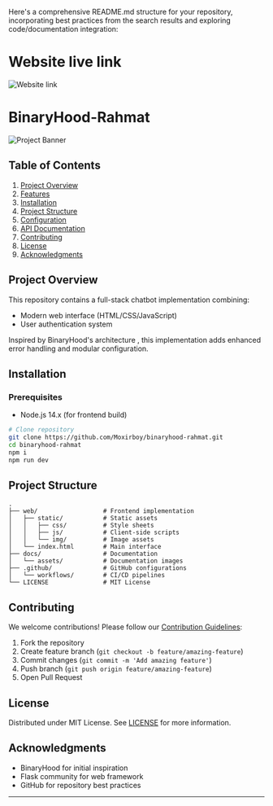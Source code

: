 Here's a comprehensive README.md structure for your repository, incorporating best practices from the search results and exploring code/documentation integration:


# Website live link 

![Website link](https://binaryhood-rahmat.vercel.app/)


# BinaryHood-Rahmat 

![Project Banner](docs/assets/banner.png) <!-- Add relevant image path -->


## Table of Contents
1. [Project Overview](#project-overview)
2. [Features](#features)
3. [Installation](#installation)
4. [Project Structure](#project-structure)
5. [Configuration](#configuration)
6. [API Documentation](#api-documentation)
7. [Contributing](#contributing)
8. [License](#license)
9. [Acknowledgments](#acknowledgments)

## Project Overview
This repository contains a full-stack chatbot implementation combining:
- Modern web interface (HTML/CSS/JavaScript)
- User authentication system

Inspired by BinaryHood's architecture , this implementation adds enhanced error handling and modular configuration.

## Installation
### Prerequisites
- Node.js 14.x (for frontend build)

```bash
# Clone repository
git clone https://github.com/Moxirboy/binaryhood-rahmat.git
cd binaryhood-rahmat
npm i
npm run dev
```

## Project Structure
```
.
├── web/                  # Frontend implementation
│   ├── static/           # Static assets
│   │   ├── css/          # Style sheets
│   │   ├── js/           # Client-side scripts
│   │   └── img/          # Image assets
│   └── index.html        # Main interface
├── docs/                 # Documentation
│   └── assets/           # Documentation images
├── .github/              # GitHub configurations
│   └── workflows/        # CI/CD pipelines
└── LICENSE               # MIT License
```


## Contributing
We welcome contributions! Please follow our [Contribution Guidelines](.github/CONTRIBUTING.md):
1. Fork the repository
2. Create feature branch (`git checkout -b feature/amazing-feature`)
3. Commit changes (`git commit -m 'Add amazing feature'`)
4. Push branch (`git push origin feature/amazing-feature`)
5. Open Pull Request

## License
Distributed under MIT License. See [LICENSE](LICENSE) for more information.

## Acknowledgments
- BinaryHood for initial inspiration 
- Flask community for web framework
- GitHub for repository best practices 

---
